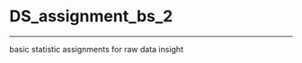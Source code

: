 # DS_assignment_bs_2
-------------------------------
basic statistic assignments for raw data insight 
